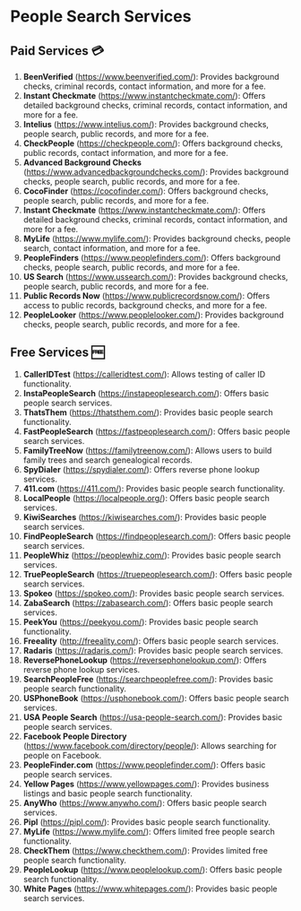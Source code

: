 # People Search Services

## Paid Services 💳

1. **BeenVerified** (https://www.beenverified.com/): Provides background checks, criminal records, contact information, and more for a fee.
2. **Instant Checkmate** (https://www.instantcheckmate.com/): Offers detailed background checks, criminal records, contact information, and more for a fee.
3. **Intelius** (https://www.intelius.com/): Provides background checks, people search, public records, and more for a fee.
4. **CheckPeople** (https://checkpeople.com/): Offers background checks, public records, contact information, and more for a fee.
5. **Advanced Background Checks** (https://www.advancedbackgroundchecks.com/): Provides background checks, people search, public records, and more for a fee.
6. **CocoFinder** (https://cocofinder.com/): Offers background checks, people search, public records, and more for a fee.
7. **Instant Checkmate** (https://www.instantcheckmate.com/): Offers detailed background checks, criminal records, contact information, and more for a fee.
8. **MyLife** (https://www.mylife.com/): Provides background checks, people search, contact information, and more for a fee.
9. **PeopleFinders** (https://www.peoplefinders.com/): Offers background checks, people search, public records, and more for a fee.
10. **US Search** (https://www.ussearch.com/): Provides background checks, people search, public records, and more for a fee.
11. **Public Records Now** (https://www.publicrecordsnow.com/): Offers access to public records, background checks, and more for a fee.
12. **PeopleLooker** (https://www.peoplelooker.com/): Provides background checks, people search, public records, and more for a fee.

## Free Services 🆓

1. **CallerIDTest** (https://calleridtest.com/): Allows testing of caller ID functionality.
2. **InstaPeopleSearch** (https://instapeoplesearch.com/): Offers basic people search services.
3. **ThatsThem** (https://thatsthem.com/): Provides basic people search functionality.
4. **FastPeopleSearch** (https://fastpeoplesearch.com/): Offers basic people search services.
5. **FamilyTreeNow** (https://familytreenow.com/): Allows users to build family trees and search genealogical records.
6. **SpyDialer** (https://spydialer.com/): Offers reverse phone lookup services.
7. **411.com** (https://411.com/): Provides basic people search functionality.
8. **LocalPeople** (https://localpeople.org/): Offers basic people search services.
9. **KiwiSearches** (https://kiwisearches.com/): Provides basic people search services.
10. **FindPeopleSearch** (https://findpeoplesearch.com/): Offers basic people search services.
11. **PeopleWhiz** (https://peoplewhiz.com/): Provides basic people search services.
12. **TruePeopleSearch** (https://truepeoplesearch.com/): Offers basic people search services.
13. **Spokeo** (https://spokeo.com/): Provides basic people search services.
14. **ZabaSearch** (https://zabasearch.com/): Offers basic people search services.
15. **PeekYou** (https://peekyou.com/): Provides basic people search functionality.
16. **Freeality** (http://freeality.com/): Offers basic people search services.
17. **Radaris** (https://radaris.com/): Provides basic people search services.
18. **ReversePhoneLookup** (https://reversephonelookup.com/): Offers reverse phone lookup services.
19. **SearchPeopleFree** (https://searchpeoplefree.com/): Provides basic people search functionality.
20. **USPhoneBook** (https://usphonebook.com/): Offers basic people search services.
21. **USA People Search** (https://usa-people-search.com/): Provides basic people search services.
22. **Facebook People Directory** (https://www.facebook.com/directory/people/): Allows searching for people on Facebook.
23. **PeopleFinder.com** (https://www.peoplefinder.com/): Offers basic people search services.
24. **Yellow Pages** (https://www.yellowpages.com/): Provides business listings and basic people search functionality.
25. **AnyWho** (https://www.anywho.com/): Offers basic people search services.
26. **Pipl** (https://pipl.com/): Provides basic people search functionality.
27. **MyLife** (https://www.mylife.com/): Offers limited free people search functionality.
28. **CheckThem** (https://www.checkthem.com/): Provides limited free people search functionality.
29. **PeopleLookup** (https://www.peoplelookup.com/): Offers basic people search functionality.
30. **White Pages** (https://www.whitepages.com/): Provides basic people search services.
